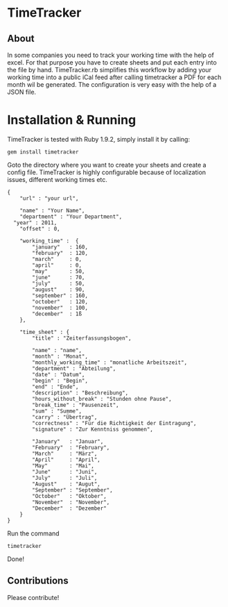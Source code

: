 
# TimeTracker
## About
In some companies you need to track your working time with the help of excel. For that purpose you have to create sheets and put each entry into the file by hand. TimeTracker.rb 
simplifies this workflow by adding your working time into a public iCal feed after calling timetracker a PDF for each month wil be generated. The configuration is very easy with the
help of a JSON file.

# Installation & Running
TimeTracker is tested with Ruby 1.9.2, simply install it by calling: 
	
	gem install timetracker
	
Goto the directory where you want to create your sheets and create a config file. TimeTracker is highly configurable because of localization issues, different working times etc. 

	{
		"url" : "your url",
		
		"name" : "Your Name",
		"department" : "Your Department",
	  "year" : 2011,
		"offset" : 0,
		
		"working_time" :  {
			"january"   : 160,
			"february"  : 120,
			"march"     : 0,
			"april"     : 0,
			"may"       : 50,
			"june"      : 70,
			"july"      : 50,
			"august"    : 90,
			"september" : 160,
			"october"   : 120,
			"november"  : 100,
			"december"  : 1ß
		},
		
		"time_sheet" : {
			"title" : "Zeiterfassungsbogen",
			
			"name" : "name",
			"month" : "Monat", 
			"monthly_working_time" : "monatliche Arbeitszeit",
			"department" : "Abteilung",
			"date" : "Datum", 
			"begin" : "Begin", 
			"end" : "Ende", 
			"description" : "Beschreibung",
			"hours_without_break" : "Stunden ohne Pause",
			"break_time" : "Pausenzeit", 
			"sum" : "Summe",
			"carry" : "Übertrag",
			"correctness" : "Für die Richtigkeit der Eintragung", 
			"signature" : "Zur Kenntniss genommen",
			
			"January"   : "Januar",
			"February"  : "February",
			"March"     : "März",
			"April"     : "April",
			"May"       : "Mai",
			"June"      : "Juni",
			"July"      : "Juli",
			"August"    : "Augut",
			"September" : "September",
			"October"   : "Oktober",
			"November"  : "November",
			"December"  : "Dezember"
		}	
	}
	
Run the command
	
	timetracker
	
Done!

## Contributions
Please contribute!
